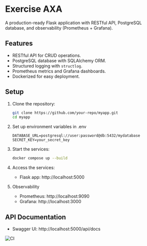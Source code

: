 # Exercise AXA

A production-ready Flask application with RESTful API, PostgreSQL database, and observability (Prometheus + Grafana).

## Features
- RESTful API for CRUD operations.
- PostgreSQL database with SQLAlchemy ORM.
- Structured logging with `structlog`.
- Prometheus metrics and Grafana dashboards.
- Dockerized for easy deployment.

## Setup
1. Clone the repository:
   ```bash
   git clone https://github.com/your-repo/myapp.git
   cd myapp
   ```
2. Set up environment variables in .env
    ```
    DATABASE_URL=postgresql://user:password@db:5432/mydatabase
    SECRET_KEY=your_secret_key
    ```
3. Start the services:
   ```bash
   docker compose up --build
   ```
4. Access the services:
    - Flask app: http://localhost:5000

5. Observability
    - Prometheus: http://localhost:9090
    - Grafana: http://localhost:3000

## API Documentation
 - Swagger UI: http://localhost:5000/api/docs

 ![CI](https://https://github.com/Barsun/exercise-axa/actions/workflows/ci.yml/badge.svg)